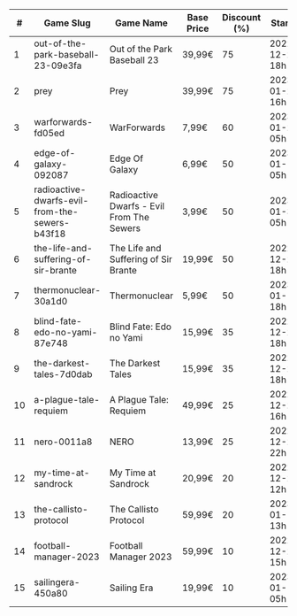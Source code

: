 |#|Game Slug|Game Name|Base Price|Discount (%)|Starts|Ends|
|---|---|---|---|---|---|---|
|1|out-of-the-park-baseball-23-09e3fa|Out of the Park Baseball 23|39,99€|75|2022-12-22 18h|2023-01-05 13h|
|2|prey|Prey|39,99€|75|2023-01-24 16h|2023-01-31 16h|
|3|warforwards-fd05ed|WarForwards|7,99€|60|2023-01-24 05h|2023-01-31 05h|
|4|edge-of-galaxy-092087|Edge Of Galaxy|6,99€|50|2023-01-10 05h|2023-01-17 05h|
|5|radioactive-dwarfs-evil-from-the-sewers-b43f18|Radioactive Dwarfs - Evil From The Sewers|3,99€|50|2023-01-31 05h|2023-02-07 05h|
|6|the-life-and-suffering-of-sir-brante|The Life and Suffering of Sir Brante|19,99€|50|2022-12-22 18h|2023-01-05 18h|
|7|thermonuclear-30a1d0|Thermonuclear|5,99€|50|2023-01-17 18h|2023-01-24 18h|
|8|blind-fate-edo-no-yami-87e748|Blind Fate: Edo no Yami|15,99€|35|2022-12-22 18h|2023-01-05 18h|
|9|the-darkest-tales-7d0dab|The Darkest Tales|15,99€|35|2022-12-22 18h|2023-01-05 18h|
|10|a-plague-tale-requiem|A Plague Tale: Requiem|49,99€|25|2022-12-22 16h|2023-01-05 16h|
|11|nero-0011a8|NERO|13,99€|25|2022-12-23 22h|2022-12-30 22h|
|12|my-time-at-sandrock|My Time at Sandrock|20,99€|20|2022-12-23 12h|2023-01-06 12h|
|13|the-callisto-protocol|The Callisto Protocol|59,99€|20|2023-01-12 13h|2023-01-19 13h|
|14|football-manager-2023|Football Manager 2023|59,99€|10|2022-12-22 15h|2022-12-27 15h|
|15|sailingera-450a80|Sailing Era|19,99€|10|2023-01-12 05h|2023-01-19 05h|
